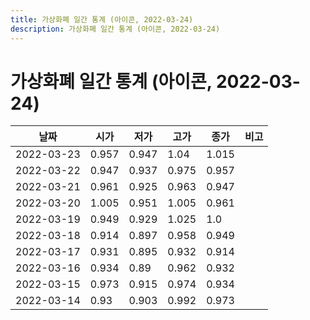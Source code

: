 ```yaml
---
title: 가상화폐 일간 통계 (아이콘, 2022-03-24)
description: 가상화폐 일간 통계 (아이콘, 2022-03-24)
---
```


가상화폐 일간 통계 (아이콘, 2022-03-24)
===

|날짜|시가|저가|고가|종가|비고|
|--|--|--|--|--|--|
|2022-03-23|0.957|0.947|1.04|1.015|    |
|2022-03-22|0.947|0.937|0.975|0.957|    |
|2022-03-21|0.961|0.925|0.963|0.947|    |
|2022-03-20|1.005|0.951|1.005|0.961|    |
|2022-03-19|0.949|0.929|1.025|1.0|    |
|2022-03-18|0.914|0.897|0.958|0.949|    |
|2022-03-17|0.931|0.895|0.932|0.914|    |
|2022-03-16|0.934|0.89|0.962|0.932|    |
|2022-03-15|0.973|0.915|0.974|0.934|    |
|2022-03-14|0.93|0.903|0.992|0.973|    |
